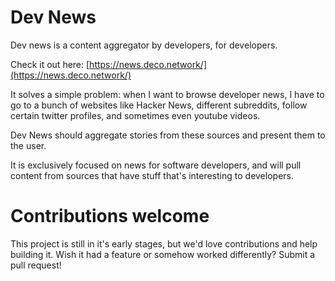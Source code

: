 # Dev News

Dev news is a content aggregator by developers, for developers.

Check it out here: [https://news.deco.network/](https://news.deco.network/)

It solves a simple problem: when I want to browse developer news, I have to go to a bunch of websites like Hacker News, different subreddits, follow certain twitter profiles, and sometimes even youtube videos.

Dev News should aggregate stories from these sources and present them to the user.

It is exclusively focused on news for software developers, and will pull content from sources that have stuff that's interesting to developers.

# Contributions welcome

This project is still in it's early stages, but we'd love contributions and help building it.  Wish it had a feature or somehow worked differently?  Submit a pull request!
